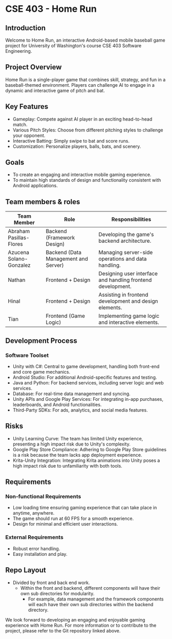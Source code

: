 # CSE 403 - Home Run
## Introduction
Welcome to Home Run, an interactive Android-based mobile baseball game project for University of Washington's course CSE 403 Software Engineering.

## Project Overview
Home Run is a single-player game that combines skill, strategy, and fun in a baseball-themed environment. Players can challenge AI to engage in a dynamic and interactive game of pitch and bat.

## Key Features
- Gameplay: Compete against AI player in an exciting head-to-head match.
- Various Pitch Styles: Choose from different pitching styles to challenge your opponent.
- Interactive Batting: Simply swipe to bat and score runs.
- Customization: Personalize players, balls, bats, and scenery.

## Goals
- To create an engaging and interactive mobile gaming experience.
- To maintain high standards of design and functionality consistent with Android applications.

## Team members & roles
| Team Member             | Role                                 | Responsibilities                                                     |
|-------------------------|--------------------------------------|----------------------------------------------------------------------|
| Abraham Pasillas-Flores | Backend (Framework Design)           | Developing the game's backend architecture.                          |
| Azucena Solano-Gonzalez | Backend (Data Management and Server) | Managing server-side operations and data handling.                   |
| Nathan                  | Frontend + Design                    | Designing user interface and handling frontend development.          |
| Hinal                   | Frontend + Design                    | Assisting in frontend development and design elements.               |
| Tian                    | Frontend (Game Logic)                | Implementing game logic and interactive elements.                    |

## Development Process
### Software Toolset
- Unity with C#: Central to game development, handling both front-end and core game mechanics.
- Android Studio: For additional Android-specific features and testing.
- Java and Python: For backend services, including server logic and web services.
- Database: For real-time data management  and syncing.
- Unity APIs and Google Play Services: For integrating in-app purchases, leaderboards, and Android functionalities.
- Third-Party SDKs: For ads, analytics, and social media features.


## Risks
- Unity Learning Curve: The team has limited Unity experience, presenting a high impact risk due to Unity's complexity. 
- Google Play Store Compliance: Adhering to Google Play Store guidelines is a risk because the team lacks app deployment experience. 
- Krita-Unity Integration: Integrating Krita animations into Unity poses a high impact risk due to unfamiliarity with both tools. 



## Requirements
### Non-functional Requirements
- Low loading time ensuring gaming experience that can take place in anytime, anywhere.
- The game should run at 60 FPS for a smooth experience.
- Design for minimal and efficient user interactions.


### External Requirements
- Robust error handling.
- Easy installation and play.

## Repo Layout
- Divided by front and back end work.
    - Within the front and backend, different components will have their own sub directories for modularity.
       - For example, data management and the framework components will each have their own sub directories within the backend directory.


We look forward to developing an engaging and enjoyable gaming experience with Home Run. For more information or to contribute to the project, please refer to the Git repository linked above.
